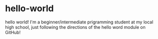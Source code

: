 # hello-world


hello world! I'm a beginner/intermediate prigramming student at my local high school, just following the directions of the hello word module on GitHub!

